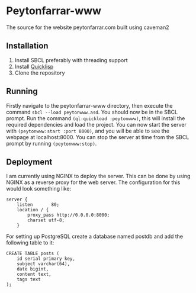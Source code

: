 # Peytonfarrar-www
The source for the website peytonfarrar.com built using caveman2

## Installation
1. Install SBCL preferably with threading support
2. Install [Quicklisp](https://www.quicklisp.org/beta/)
3. Clone the repository

## Running
Firstly navigate to the peytonfarrar-www directory, then execute the command
`sbcl --load peytonwww.asd`. You should now be in the SBCL prompt. Run the
command `(ql:quickload :peytonwww)`, this will install the required
dependencies and load the project. You can now start the server with
`(peytonwww:start :port 8000)`, and you will be able to see the webpage at
localhost:8000. You can stop the server at time from the SBCL prompt by
running `(peytonwww:stop)`.

## Deployment
I am currently using NGINX to deploy the server. This can be done by using
NGINX as a reverse proxy for the web server. The configuration for this would
look something like: 
```
server { 
	listen       80;
	location / {
		proxy_pass http://0.0.0.0:8000;
		charset utf-8;
 	}
```
For setting up PostgreSQL create a database named postdb and add the following
table to it:
```
CREATE TABLE posts (
	id serial primary key,
	subject varchar(64),
	date bigint,
	content text,
	tags text
);
```
